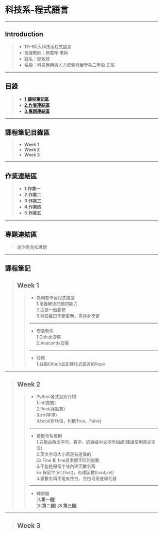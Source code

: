 # 科技系-程式語言
---
## Introduction
> * 111-1師大科技系程式語言
> * 授課教師：蔡芸琤 老師  
> * 姓名：邱致瑋  
> * 系級：科技應用與人力資源發展學系二年級 乙班   
---
## 目錄
>+ [**1.課程筆記區** ](https://github.com/willchiou1012/PL/blob/main/README.md#%E8%AA%B2%E7%A8%8B%E7%AD%86%E8%A8%98%E5%8D%80)
>+ [**2.作業連結區** ](https://github.com/willchiou1012/PL/blob/main/README.md#-%E4%BD%9C%E6%A5%AD%E9%80%A3%E7%B5%90%E5%8D%80)
>+ [**3.專題連結區** ](https://github.com/willchiou1012/PL/blob/main/README.md#%E5%B0%88%E9%A1%8C%E9%80%A3%E7%B5%90%E5%8D%80)
---
## 課程筆記目錄區  
>+ **Week 1**
>+ **Week 2** 
>+ **Week 3** 
---
## 作業連結區
>+ **1.作業一**
>+ **2.作業二**
>+ **3.作業三**
>+ **4.作業四**
>+ **5.作業五**
---
## 專題連結區
>迷你黑克松專題
---
## 課程筆記
> ## Week 1
>>+ 為何要學習程式語言  
>>    1.培養解決問題的能力  
>>    2.這是一個趨勢  
>>    3.科技每日不斷更新，需終身學習 
>> ---
>>+ 安裝軟件  
>>    1.Github安裝  
>>    2.Anaconda安裝  
>> ---
>>+ 任務  
>>    1.註冊Github並創建程式語言的Repo
---
> ## Week 2
>>+ Python各式型別介紹  
>>    1.int(整數)  
>>    2.float(浮點數)  
>>    3.str(字串)  
>>    4.bool(布林值，判斷True、False) 
>>--- 
>>+ 變數命名規則  
>>    1.只能由英文字母、數字、底線或中文字所組成(建議使用英文字母)  
>>    2.英文字母大小寫是有差異的  
>>      Ex:Fine 和 fine是兩個不同的變數  
>>    3.不能是保留字或內建函數名稱  
>>      Ex:保留字(int,float)，內建函數(bool,set)  
>>    4.變數名稱不能有空白，空白可用底線代替 
>> ---
>>+ 練習題  
>>    [**1.第一題**]  
>>    [**2.第二題**]
>>    [**3.第三題**]  
---
> ## Week 3





